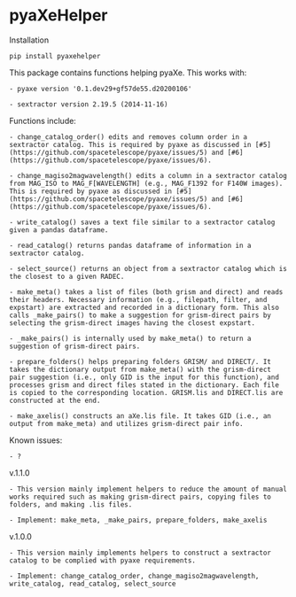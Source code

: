 # pyaXeHelper

Installation
    
    pip install pyaxehelper
    
This package contains functions helping pyaXe. This works with:

    - pyaxe version '0.1.dev29+gf57de55.d20200106'

    - sextractor version 2.19.5 (2014-11-16)

Functions include:

    - change_catalog_order() edits and removes column order in a sextractor catalog. This is required by pyaxe as discussed in [#5](https://github.com/spacetelescope/pyaxe/issues/5) and [#6](https://github.com/spacetelescope/pyaxe/issues/6).
    
    - change_magiso2magwavelength() edits a column in a sextractor catalog from MAG_ISO to MAG_F[WAVELENGTH] (e.g., MAG_F1392 for F140W images). This is required by pyaxe as discussed in [#5](https://github.com/spacetelescope/pyaxe/issues/5) and [#6](https://github.com/spacetelescope/pyaxe/issues/6).
    
    - write_catalog() saves a text file similar to a sextractor catalog given a pandas dataframe.
    
    - read_catalog() returns pandas dataframe of information in a sextractor catalog.
    
    - select_source() returns an object from a sextractor catalog which is the closest to a given RADEC.
    
    - make_meta() takes a list of files (both grism and direct) and reads their headers. Necessary information (e.g., filepath, filter, and expstart) are extracted and recorded in a dictionary form. This also calls _make_pairs() to make a suggestion for grism-direct pairs by selecting the grism-direct images having the closest expstart.
    
    - _make_pairs() is internally used by make_meta() to return a suggestion of grism-direct pairs.
    
    - prepare_folders() helps preparing folders GRISM/ and DIRECT/. It takes the dictionary output from make_meta() with the grism-direct pair suggestion (i.e., only GID is the input for this function), and processes grism and direct files stated in the dictionary. Each file is copied to the corresponding location. GRISM.lis and DIRECT.lis are constructed at the end.
    
    - make_axelis() constructs an aXe.lis file. It takes GID (i.e., an output from make_meta) and utilizes grism-direct pair info.
        
Known issues:
    
    - ?

v.1.1.0

    - This version mainly implement helpers to reduce the amount of manual works required such as making grism-direct pairs, copying files to folders, and making .lis files.

    - Implement: make_meta, _make_pairs, prepare_folders, make_axelis
    
v.1.0.0

    - This version mainly implements helpers to construct a sextractor catalog to be complied with pyaxe requirements.
    
    - Implement: change_catalog_order, change_magiso2magwavelength, write_catalog, read_catalog, select_source
    
